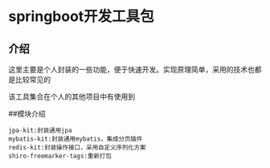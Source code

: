 # springboot开发工具包

## 介绍
这里主要是个人封装的一些功能，便于快速开发。实现原理简单，采用的技术也都是比较常见的

该工具集合在个人的其他项目中有使用到

##模块介绍

```
jpa-kit:封装通用jpa
mybatis-kit:封装通用mybatis，集成分页插件
redis-kit:封装操作接口，采用自定义序列化方案
shiro-freemarker-tags:重新打包
```